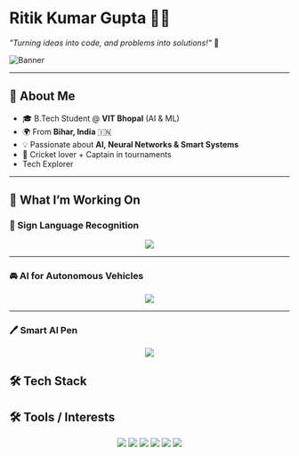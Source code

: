 # Ritik Kumar Gupta 👨‍💻  
*"Turning ideas into code, and problems into solutions!"* 🚀  

![Banner](https://capsule-render.vercel.app/api?type=waving&color=gradient&height=200&section=header&text=Hey%20there!%20I'm%20Ritik%20👋&fontSize=40&fontAlignY=35&animation=twinkling)

---

## 🌟 About Me  
- 🎓 B.Tech Student @ **VIT Bhopal** (AI & ML)  
- 🌍 From **Bihar, India** 🇮🇳  
- 💡 Passionate about **AI, Neural Networks & Smart Systems**  
- 🏏 Cricket lover + Captain in tournaments  
-  Tech Explorer  

---

## 🚀 What I’m Working On  

### 🤖 Sign Language Recognition  
<p align="center">
  <img src="https://skillicons.dev/icons?i=python,tensorflow,opencv" />
</p>  

---

### 🚘 AI for Autonomous Vehicles  
<p align="center">
  <img src="https://skillicons.dev/icons?i=python,pytorch,opencv" />
</p>  

---

### 🖊️ Smart AI Pen  
<p align="center">
  <img src="https://skillicons.dev/icons?i=python,ai,fastapi" />
</p>  

## 🛠️ Tech Stack  
## 🛠️ Tools / Interests  

<p align="center">
  <!-- OS -->
  <img src="https://skillicons.dev/icons?i=arch,popos,linux" />
  <!-- Programming Languages -->
  <img src="https://skillicons.dev/icons?i=python,cpp,java,kotlin,js,ts,html,css" />
  <!-- Frameworks -->
  <img src="https://skillicons.dev/icons?i=django,flask,nodejs,react,nextjs" />
  <!-- Tools -->
  <img src="https://skillicons.dev/icons?i=git,github,gitlab,bitbucket,vscode,androidstudio,figma" />
  <!-- Databases -->
  <img src="https://skillicons.dev/icons?i=mysql,postgresql,mongodb,firebase" />
  <!-- AI / ML -->
  <img src="https://skillicons.dev/icons?i=tensorflow,pytorch,opencv,jupyter" />
</p>

